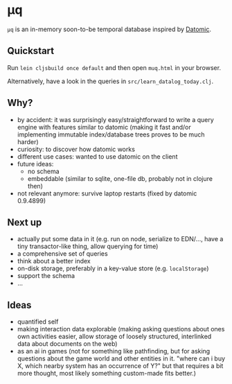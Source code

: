 # µq

`µq` is an in-memory soon-to-be temporal database inspired by
[Datomic][].

## Quickstart

Run `lein cljsbuild once default` and then open `muq.html` in your browser.

Alternatively, have a look in the queries in `src/learn_datalog_today.clj`.

## Why?

* by accident: it was surprisingly easy/straightforward to write a query
    engine with features similar to datomic (making it fast and/or
    implementing immutable index/database trees proves to be much harder)
* curiosity: to discover how datomic works
* different use cases: wanted to use datomic on the client
* future ideas:
    - no schema
    - embeddable (similar to sqlite, one-file db, probably not in clojure then)
* not relevant anymore: survive laptop restarts (fixed by datomic 0.9.4899)

## Next up

* actually put some data in it (e.g. run on node, serialize to EDN/...,
    have a tiny transactor-like thing, allow querying for time)
* a comprehensive set of queries
* think about a better index
* on-disk storage, preferably in a key-value store (e.g. `localStorage`)
* support the schema
* ...

## Ideas

* quantified self
* making interaction data explorable (making asking questions about ones
    own activities easier, allow storage of loosely structured, interlinked
    data about documents on the web)
* as an ai in games (not for something like pathfinding, but for asking
    questions about the game world and other entities in it. "where can i
    buy X, which nearby system has an occurrence of Y?" but that requires
    a bit more thought, most likely something custom-made fits better.)

[Datomic]: http://datomic.com

